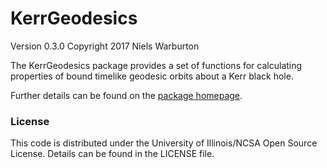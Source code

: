 # KerrGeodesics

Version 0.3.0
Copyright 2017 Niels Warburton

The KerrGeodesics package provides a set of functions for calculating
properties of bound timelike geodesic orbits about a Kerr black hole.

Further details can be found on the [package homepage](https://bhptoolkit.org/KerrGeodesics).

### License

This code is distributed under the University of Illinois/NCSA
Open Source License. Details can be found in the LICENSE file.
